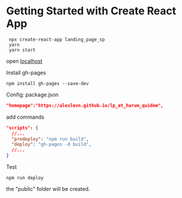 # Getting Started with Create React App

```
 npx create-react-app landing_page_sp
 yarn
 yarn start
```

open [localhost](http://localhost:3000/)

Install gh-pages

```
npm install gh-pages --save-dev
```

Config:
package.json

```json
"homepage":"https://alexlevn.github.io/lp_et_harum_quidem",
```

add commands

```json
"scripts": {
  //...
  "predeploy": "npm run build",
  "deploy": "gh-pages -d build",
  //...
}
```

Test

```
npm run deploy
```

the "public" folder will be created.
